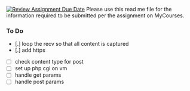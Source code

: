 [![Review Assignment Due Date](https://classroom.github.com/assets/deadline-readme-button-24ddc0f5d75046c5622901739e7c5dd533143b0c8e959d652212380cedb1ea36.svg)](https://classroom.github.com/a/sTwDFqBw)
Please use this read me file for the information required to be submitted per the assignment on MyCourses.


### To Do
- [.] loop the recv so that all content is captured
- [.] add https
- [ ] check content type for post
- [ ] set up php cgi on vm
- [ ] handle get params
- [ ] handle post params